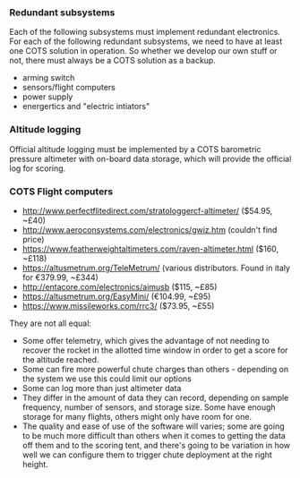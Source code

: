 ### Redundant subsystems
Each of the following subsystems must implement redundant electronics. For each of the following redundant subsystems, we need to have at least one COTS solution in operation. So whether we develop our own stuff or not, there must always be a COTS solution as a backup.

* arming switch
* sensors/flight computers
* power supply
* energertics and "electric intiators"


### Altitude logging
Official altitude logging must be implemented by a COTS barometric pressure altimeter with on-board data storage, which will provide the official log for scoring. 

### COTS Flight computers
* http://www.perfectflitedirect.com/stratologgercf-altimeter/ ($54.95, ~£40)
* http://www.aeroconsystems.com/electronics/gwiz.htm (couldn't find price)
* https://www.featherweightaltimeters.com/raven-altimeter.html ($160, ~£118)
* https://altusmetrum.org/TeleMetrum/ (various distributors. Found in italy for €379.99, ~£344)
* http://entacore.com/electronics/aimusb ($115, ~£85)
* https://altusmetrum.org/EasyMini/ (€104.99, ~£95)
* https://www.missileworks.com/rrc3/ ($73.95, ~£55)

They are not all equal:

* Some offer telemetry, which gives the advantage of not needing to recover the rocket in the allotted time window in order to get a score for the altitude reached.  
* Some can fire more powerful chute charges than others - depending on the system we use this could limit our options
* Some can log more than just altimeter data
* They differ in the amount of data they can record, depending on sample frequency, number of sensors, and storage size. Some have enough storage for many flights, others might only have room for one.
* The quality and ease of use of the software will varies; some are going to be much more difficult than others when it comes to getting the data off them and to the scoring tent, and there's going to be variation in how well we can configure them to trigger chute deployment at the right height.
